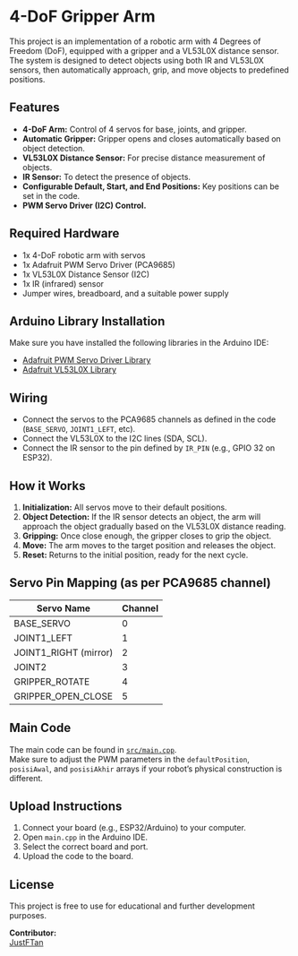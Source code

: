 # 4-DoF Gripper Arm

This project is an implementation of a robotic arm with 4 Degrees of Freedom (DoF), equipped with a gripper and a VL53L0X distance sensor. The system is designed to detect objects using both IR and VL53L0X sensors, then automatically approach, grip, and move objects to predefined positions.

## Features

- **4-DoF Arm:** Control of 4 servos for base, joints, and gripper.
- **Automatic Gripper:** Gripper opens and closes automatically based on object detection.
- **VL53L0X Distance Sensor:** For precise distance measurement of objects.
- **IR Sensor:** To detect the presence of objects.
- **Configurable Default, Start, and End Positions:** Key positions can be set in the code.
- **PWM Servo Driver (I2C) Control.**

## Required Hardware

- 1x 4-DoF robotic arm with servos
- 1x Adafruit PWM Servo Driver (PCA9685)
- 1x VL53L0X Distance Sensor (I2C)
- 1x IR (infrared) sensor
- Jumper wires, breadboard, and a suitable power supply

## Arduino Library Installation

Make sure you have installed the following libraries in the Arduino IDE:

- [Adafruit PWM Servo Driver Library](https://github.com/adafruit/Adafruit-PWM-Servo-Driver-Library)
- [Adafruit VL53L0X Library](https://github.com/adafruit/Adafruit_VL53L0X)

## Wiring

- Connect the servos to the PCA9685 channels as defined in the code (`BASE_SERVO`, `JOINT1_LEFT`, etc).
- Connect the VL53L0X to the I2C lines (SDA, SCL).
- Connect the IR sensor to the pin defined by `IR_PIN` (e.g., GPIO 32 on ESP32).

## How it Works

1. **Initialization:** All servos move to their default positions.
2. **Object Detection:** If the IR sensor detects an object, the arm will approach the object gradually based on the VL53L0X distance reading.
3. **Gripping:** Once close enough, the gripper closes to grip the object.
4. **Move:** The arm moves to the target position and releases the object.
5. **Reset:** Returns to the initial position, ready for the next cycle.

## Servo Pin Mapping (as per PCA9685 channel)

| Servo Name           | Channel |
|----------------------|---------|
| BASE_SERVO           | 0       |
| JOINT1_LEFT          | 1       |
| JOINT1_RIGHT (mirror)| 2       |
| JOINT2               | 3       |
| GRIPPER_ROTATE       | 4       |
| GRIPPER_OPEN_CLOSE   | 5       |

## Main Code

The main code can be found in [`src/main.cpp`](src/main.cpp).  
Make sure to adjust the PWM parameters in the `defaultPosition`, `posisiAwal`, and `posisiAkhir` arrays if your robot’s physical construction is different.

## Upload Instructions

1. Connect your board (e.g., ESP32/Arduino) to your computer.
2. Open `main.cpp` in the Arduino IDE.
3. Select the correct board and port.
4. Upload the code to the board.

## License

This project is free to use for educational and further development purposes.

**Contributor:**  
[JustFTan](https://github.com/JustFTan)
